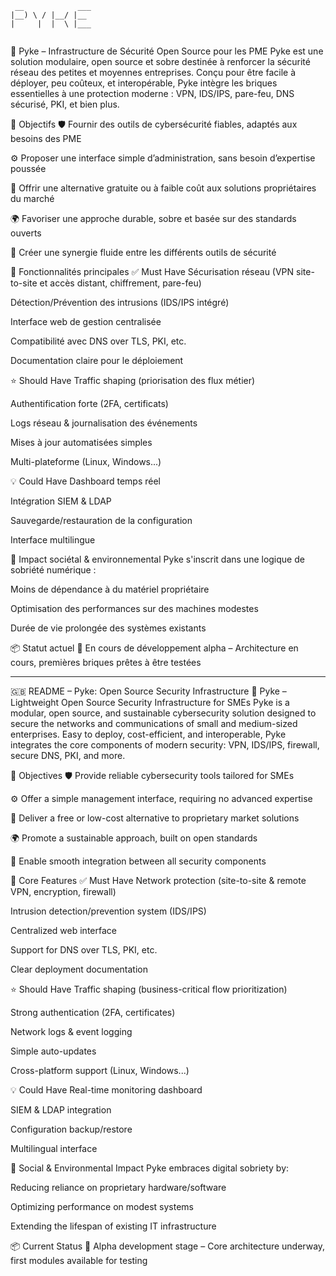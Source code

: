 ```
 __            ___ 
|__) \ / |__/ |__  
|     |  |  \ |___ 
                   
```
🔐 Pyke – Infrastructure de Sécurité Open Source pour les PME
Pyke est une solution modulaire, open source et sobre destinée à renforcer la sécurité réseau des petites et moyennes entreprises. Conçu pour être facile à déployer, peu coûteux, et interopérable, Pyke intègre les briques essentielles à une protection moderne : VPN, IDS/IPS, pare-feu, DNS sécurisé, PKI, et bien plus.

🎯 Objectifs
🛡️ Fournir des outils de cybersécurité fiables, adaptés aux besoins des PME

⚙️ Proposer une interface simple d’administration, sans besoin d’expertise poussée

💸 Offrir une alternative gratuite ou à faible coût aux solutions propriétaires du marché

🌍 Favoriser une approche durable, sobre et basée sur des standards ouverts

🧰 Créer une synergie fluide entre les différents outils de sécurité

🧩 Fonctionnalités principales
✅ Must Have
Sécurisation réseau (VPN site-to-site et accès distant, chiffrement, pare-feu)

Détection/Prévention des intrusions (IDS/IPS intégré)

Interface web de gestion centralisée

Compatibilité avec DNS over TLS, PKI, etc.

Documentation claire pour le déploiement

⭐ Should Have
Traffic shaping (priorisation des flux métier)

Authentification forte (2FA, certificats)

Logs réseau & journalisation des événements

Mises à jour automatisées simples

Multi-plateforme (Linux, Windows...)

💡 Could Have
Dashboard temps réel

Intégration SIEM & LDAP

Sauvegarde/restauration de la configuration

Interface multilingue

🌱 Impact sociétal & environnemental
Pyke s'inscrit dans une logique de sobriété numérique :

Moins de dépendance à du matériel propriétaire

Optimisation des performances sur des machines modestes

Durée de vie prolongée des systèmes existants

📦 Statut actuel
🧪 En cours de développement alpha – Architecture en cours, premières briques prêtes à être testées

--------------------------------

🇬🇧 README – Pyke: Open Source Security Infrastructure
🔐 Pyke – Lightweight Open Source Security Infrastructure for SMEs
Pyke is a modular, open source, and sustainable cybersecurity solution designed to secure the networks and communications of small and medium-sized enterprises. Easy to deploy, cost-efficient, and interoperable, Pyke integrates the core components of modern security: VPN, IDS/IPS, firewall, secure DNS, PKI, and more.

🎯 Objectives
🛡️ Provide reliable cybersecurity tools tailored for SMEs

⚙️ Offer a simple management interface, requiring no advanced expertise

💸 Deliver a free or low-cost alternative to proprietary market solutions

🌍 Promote a sustainable approach, built on open standards

🧰 Enable smooth integration between all security components

🧩 Core Features
✅ Must Have
Network protection (site-to-site & remote VPN, encryption, firewall)

Intrusion detection/prevention system (IDS/IPS)

Centralized web interface

Support for DNS over TLS, PKI, etc.

Clear deployment documentation

⭐ Should Have
Traffic shaping (business-critical flow prioritization)

Strong authentication (2FA, certificates)

Network logs & event logging

Simple auto-updates

Cross-platform support (Linux, Windows...)

💡 Could Have
Real-time monitoring dashboard

SIEM & LDAP integration

Configuration backup/restore

Multilingual interface

🌱 Social & Environmental Impact
Pyke embraces digital sobriety by:

Reducing reliance on proprietary hardware/software

Optimizing performance on modest systems

Extending the lifespan of existing IT infrastructure

📦 Current Status
🧪 Alpha development stage – Core architecture underway, first modules available for testing



